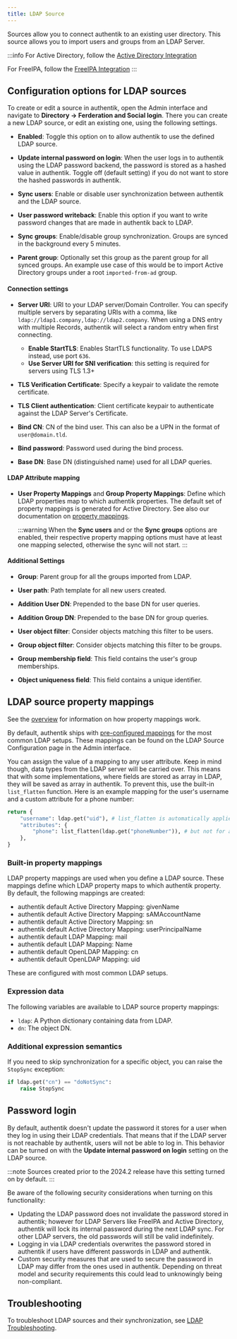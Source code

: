```yaml
---
title: LDAP Source
---
```


Sources allow you to connect authentik to an existing user directory. This source allows you to import users and groups from an LDAP Server.

:::info
For Active Directory, follow the [Active Directory Integration](../active-directory/)

For FreeIPA, follow the [FreeIPA Integration](../freeipa/)
:::

## Configuration options for LDAP sources

To create or edit a source in authentik, open the Admin interface and navigate to **Directory -> Ferderation and Social login**. There you can create a new LDAP source, or edit an existing one, using the following settings.

-   **Enabled**: Toggle this option on to allow authentik to use the defined LDAP source.

-   **Update internal password on login**: When the user logs in to authentik using the LDAP password backend, the password is stored as a hashed value in authentik. Toggle off (default setting) if you do not want to store the hashed passwords in authentik.

-   **Sync users**: Enable or disable user synchronization between authentik and the LDAP source.

-   **User password writeback**: Enable this option if you want to write password changes that are made in authentik back to LDAP.

-   **Sync groups**: Enable/disable group synchronization. Groups are synced in the background every 5 minutes.

-   **Parent group**: Optionally set this group as the parent group for all synced groups. An example use case of this would be to import Active Directory groups under a root `imported-from-ad` group.

#### Connection settings

-   **Server URI**: URI to your LDAP server/Domain Controller. You can specify multiple servers by separating URIs with a comma, like `ldap://ldap1.company,ldap://ldap2.company`. When using a DNS entry with multiple Records, authentik will select a random entry when first connecting.

    -   **Enable StartTLS**: Enables StartTLS functionality. To use LDAPS instead, use port `636`.
    -   **Use Server URI for SNI verification**: this setting is required for servers using TLS 1.3+

-   **TLS Verification Certificate**: Specify a keypair to validate the remote certificate.

-   **TLS Client authentication**: Client certificate keypair to authenticate against the LDAP Server's Certificate.

-   **Bind CN**: CN of the bind user. This can also be a UPN in the format of `user@domain.tld`.

-   **Bind password**: Password used during the bind process.

-   **Base DN**: Base DN (distinguished name) used for all LDAP queries.

#### LDAP Attribute mapping

-   **User Property Mappings** and **Group Property Mappings**: Define which LDAP properties map to which authentik properties. The default set of property mappings is generated for Active Directory. See also our documentation on [property mappings](#ldap-source-property-mappings).

    :::warning
    When the **Sync users** and or the **Sync groups** options are enabled, their respective property mapping options must have at least one mapping selected, otherwise the sync will not start.
    :::

#### Additional Settings

-   **Group**: Parent group for all the groups imported from LDAP.

-   **User path**: Path template for all new users created.

-   **Addition User DN**: Prepended to the base DN for user queries.

-   **Addition Group DN**: Prepended to the base DN for group queries.

-   **User object filter**: Consider objects matching this filter to be users.

-   **Group object filter**: Consider objects matching this filter to be groups.

-   **Group membership field**: This field contains the user's group memberships.

-   **Object uniqueness field**: This field contains a unique identifier.

## LDAP source property mappings

See the [overview](../property-mappings/index.md) for information on how property mappings work.

By default, authentik ships with [pre-configured mappings](#built-in-property-mappings) for the most common LDAP setups. These mappings can be found on the LDAP Source Configuration page in the Admin interface.

You can assign the value of a mapping to any user attribute. Keep in mind though, data types from the LDAP server will be carried over. This means that with some implementations, where fields are stored as array in LDAP, they will be saved as array in authentik. To prevent this, use the built-in `list_flatten` function. Here is an example mapping for the user's username and a custom attribute for a phone number:

```python
return {
    "username": ldap.get("uid"), # list_flatten is automatically applied to top-level attributes
    "attributes": {
        "phone": list_flatten(ldap.get("phoneNumber")), # but not for attributes!
    },
}
```

### Built-in property mappings

LDAP property mappings are used when you define a LDAP source. These mappings define which LDAP property maps to which authentik property. By default, the following mappings are created:

-   authentik default Active Directory Mapping: givenName
-   authentik default Active Directory Mapping: sAMAccountName
-   authentik default Active Directory Mapping: sn
-   authentik default Active Directory Mapping: userPrincipalName
-   authentik default LDAP Mapping: mail
-   authentik default LDAP Mapping: Name
-   authentik default OpenLDAP Mapping: cn
-   authentik default OpenLDAP Mapping: uid

These are configured with most common LDAP setups.

### Expression data

The following variables are available to LDAP source property mappings:

-   `ldap`: A Python dictionary containing data from LDAP.
-   `dn`: The object DN.

### Additional expression semantics

If you need to skip synchronization for a specific object, you can raise the `StopSync` exception:

```python
if ldap.get("cn") == "doNotSync":
    raise StopSync
```

## Password login

By default, authentik doesn't update the password it stores for a user when they log in using their LDAP credentials. That means that if the LDAP server is not reachable by authentik, users will not be able to log in. This behavior can be turned on with the **Update internal password on login** setting on the LDAP source.

:::note
Sources created prior to the 2024.2 release have this setting turned on by default.
:::

Be aware of the following security considerations when turning on this functionality:

-   Updating the LDAP password does not invalidate the password stored in authentik; however for LDAP Servers like FreeIPA and Active Directory, authentik will lock its internal password during the next LDAP sync. For other LDAP servers, the old passwords will still be valid indefinitely.
-   Logging in via LDAP credentials overwrites the password stored in authentik if users have different passwords in LDAP and authentik.
-   Custom security measures that are used to secure the password in LDAP may differ from the ones used in authentik. Depending on threat model and security requirements this could lead to unknowingly being non-compliant.

## Troubleshooting

To troubleshoot LDAP sources and their synchronization, see [LDAP Troubleshooting](../../../docs/troubleshooting/ldap_source).
